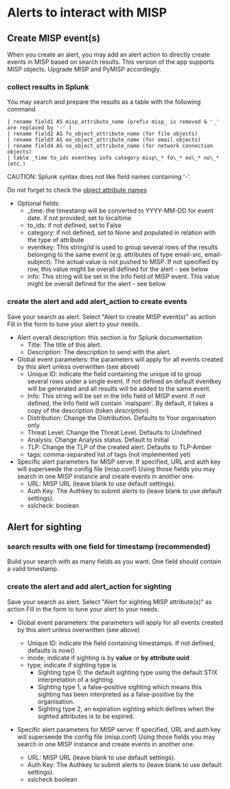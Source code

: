 
# Alerts to interact with MISP
## Create MISP event(s)    
When you create an alert, you may add an alert action to directly create events in MISP based on search results.
This version of the app supports MISP objects. Upgrade MISP and PyMISP accordingly.

### collect results in Splunk
You may search and prepare the results as a table with the following command
```
| rename field1 AS misp_attribute_name (prefix misp_ is removed & '_' are replaced by '-' )
| rename field2 AS fo_object_attribute_name (for file objects)
| rename field3 AS eo_object_attribute_name (for email objects)
| rename field4 AS no_object_attribute_name (for network connection objects)
| table _time to_ids eventkey info category misp\_* fo\_* eo\_* no\_* (etc.)
```
CAUTION: Splunk syntax does not like field names containing '-'.

Do not forget to check the [object attribute names](https://github.com/MISP/misp-objects/)

* Optional fields:
    - _time: the timestamp will be converted to YYYY-MM-DD for event date. if not provided, set to localtime
    - to_ids: if not defined, set to False
    - category: if not defined, set to None and populated in relation with the type of attribute
    - eventkey: This string/id is used to group several rows of the results belonging to the same event (e.g. attributes of type email-src, email-subject). The actual value is not pushed to MISP. If not specified by row, this value might be overall defined for the alert - see below
    - info: This string will be set in the Info field of MISP event. This value might be overall defined for the alert - see below



### create the alert and add alert_action to create events
Save your search as alert. Select "Alert to create MISP event(s)" as action
Fill in the form to tune your alert to your needs.

* Alert overall description: this section is for Splunk documentation
    - Title: The title of this alert.
    - Description: The description to send with the alert.
* Global event parameters: the parameters will apply for all events created by this alert unless overwritten (see above)
    - Unique ID: indicate the field containing the unique id to group several rows under a single event. If not defined an default eventkey will be generated and all results will be added to the same event.
    - Info: This string will be set in the Info field of MISP event. If not defined, the Info field will contain 'malspam'. By default, it takes a copy of the description (token $description$)
    - Distribution: Change the Distribution. Defaults to Your organisation only
    - Threat Level: Change the Threat Level. Defaults to Undefined
    - Analysis: Change Analysis status. Default to Initial
    - TLP: Change the TLP of the created alert. Defaults to TLP-Amber
    - tags: comma-separated list of tags (not implemented yet)
* Specific alert parameters for MISP serve: If specified, URL and auth key will superseede the config file (misp.conf)
Using those fields you may search in one MISP instance and create events in another one.
    - URL: MISP URL (leave blank to use default settings).
    - Auth Key: The Authkey to submit alerts to (leave blank to use default settings).
    - sslcheck: boolean

## Alert for sighting

### search results with one field for timestamp (recommended)
Build your search with as many fields as you want. One field should contain a valid timestamp.

### create the alert and add alert_action for sighting
Save your search as alert. Select "Alert for sighting MISP attribute(s)" as action
Fill in the form to tune your alert to your needs.

* Global event parameters: the parameters will apply for all events created by this alert unless overwritten (see above)
    - Unique ID: indicate the field containing timestamps. If not defined, defaults is now()
    - mode; indicate if sighting is by __value__ or __by attribute uuid__
    - type; indicate if sighting type is
        * Sighting type 0, the default sighting type using the default STIX interpretation of a sighting.
        * Sighting type 1, a false-positive sighting which means this sighting has been interpreted as a false-positive by the organisation.
        * Sighting type 2, an expiration sighting which defines when the sighted attributes is to be expired.

* Specific alert parameters for MISP serve: If specified, URL and auth key will superseede the config file (misp.conf)
Using those fields you may search in one MISP instance and create events in another one.
    - URL: MISP URL (leave blank to use default settings).
    - Auth Key: The Authkey to submit alerts to (leave blank to use default settings).
    - sslcheck boolean
